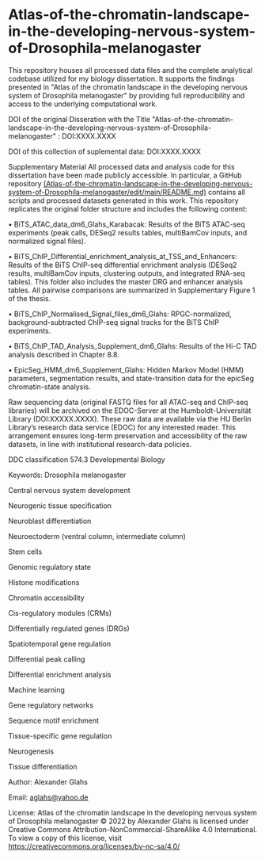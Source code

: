 # Atlas-of-the-chromatin-landscape-in-the-developing-nervous-system-of-Drosophila-melanogaster
This repository houses all processed data files and the complete analytical codebase utilized for my biology dissertation. It supports the findings presented in "Atlas of the chromatin landscape in the developing nervous system of Drosophila melanogaster" by providing full reproducibility and access to the underlying computational work.


DOI of the original Disseration with the Title "Atlas-of-the-chromatin-landscape-in-the-developing-nervous-system-of-Drosophila-melanogaster" : DOI:XXXX.XXXX

DOI of this collection of suplemental data: DOI:XXXX.XXXX

Supplementary Material
All processed data and analysis code for this dissertation have been made publicly accessible. In particular, a GitHub repository [(Atlas-of-the-chromatin-landscape-in-the-developing-nervous-system-of-Drosophila-melanogaster/edit/main/README.md)](https://github.com/Neura1net/Atlas-of-the-chromatin-landscape-in-the-developing-nervous-system-of-Drosophila-melanogaster/edit/main/README.md) contains all scripts and processed datasets generated in this work. This repository replicates the original folder structure and includes the following content:

•	BiTS_ATAC_data_dm6_Glahs_Karabacak: Results of the BiTS ATAC-seq experiments (peak calls, DESeq2 results tables, multiBamCov inputs, and normalized signal files).

•	BiTS_ChIP_Differential_enrichment_analysis_at_TSS_and_Enhancers: Results of the BiTS ChIP-seq differential enrichment analysis (DESeq2 results, multiBamCov inputs, clustering outputs, and integrated RNA-seq tables). This folder also includes the master DRG and enhancer analysis tables. All pairwise comparisons are summarized in Supplementary Figure 1 of the thesis.

•	BiTS_ChIP_Normalised_Signal_files_dm6_Glahs: RPGC-normalized, background-subtracted ChIP-seq signal tracks for the BiTS ChIP experiments.

•	BiTS_ChIP_TAD_Analysis_Supplement_dm6_Glahs: Results of the Hi-C TAD analysis described in Chapter 8.8.

•	EpicSeg_HMM_dm6_Supplement_Glahs: Hidden Markov Model (HMM) parameters, segmentation results, and state-transition data for the epicSeg chromatin-state analysis.

Raw sequencing data (original FASTQ files for all ATAC-seq and ChIP-seq libraries) will be archived on the EDOC-Server at the Humboldt-Universität Library (DOI:XXXXX.XXXX). These raw data are available via the HU Berlin Library’s research data service (EDOC) for any interested reader. This arrangement ensures long-term preservation and accessibility of the raw datasets, in line with institutional research-data policies.

DDC classification 574.3 Developmental Biology

Keywords: 
Drosophila melanogaster

Central nervous system development

Neurogenic tissue specification

Neuroblast differentiation

Neuroectoderm (ventral column, intermediate column)

Stem cells

Genomic regulatory state

Histone modifications

Chromatin accessibility

Cis-regulatory modules (CRMs)

Differentially regulated genes (DRGs)

Spatiotemporal gene regulation

Differential peak calling

Differential enrichment analysis

Machine learning

Gene regulatory networks

Sequence motif enrichment

Tissue-specific gene regulation

Neurogenesis

Tissue differentiation


Author: Alexander Glahs

Email: aglahs@yahoo.de

License:
Atlas of the chromatin landscape in the developing nervous system of Drosophila
melanogaster © 2022 by Alexander Glahs is licensed under Creative Commons
Attribution-NonCommercial-ShareAlike 4.0 International. To view a copy of this license,
visit https://creativecommons.org/licenses/by-nc-sa/4.0/
